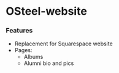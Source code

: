 # OSteel-website

### Features
- Replacement for Squarespace website
- Pages:
  + Albums
  + Alumni bio and pics
